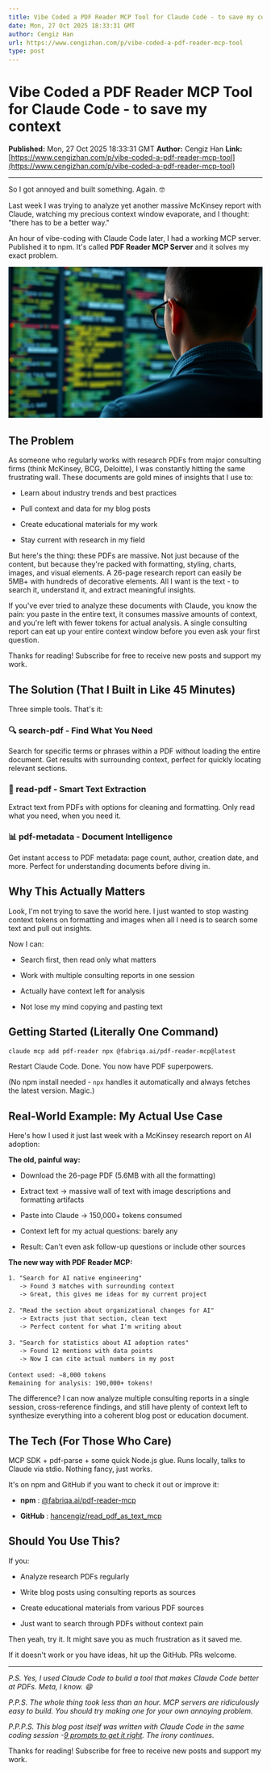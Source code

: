 ```yaml
---
title: Vibe Coded a PDF Reader MCP Tool for Claude Code - to save my context
date: Mon, 27 Oct 2025 18:33:31 GMT
author: Cengiz Han
url: https://www.cengizhan.com/p/vibe-coded-a-pdf-reader-mcp-tool
type: post
---
```


# Vibe Coded a PDF Reader MCP Tool for Claude Code - to save my context

**Published:** Mon, 27 Oct 2025 18:33:31 GMT
**Author:** Cengiz Han
**Link:** [https://www.cengizhan.com/p/vibe-coded-a-pdf-reader-mcp-tool](https://www.cengizhan.com/p/vibe-coded-a-pdf-reader-mcp-tool)

---

So I got annoyed and built something. Again. 🤓

Last week I was trying to analyze yet another massive McKinsey report with
Claude, watching my precious context window evaporate, and I thought: "there
has to be a better way."

An hour of vibe-coding with Claude Code later, I had a working MCP server.
Published it to npm. It's called **PDF Reader MCP Server** and it solves my
exact problem.

![](image1.png)

##  **The Problem**

As someone who regularly works with research PDFs from major consulting firms
(think McKinsey, BCG, Deloitte), I was constantly hitting the same frustrating
wall. These documents are gold mines of insights that I use to:

  * Learn about industry trends and best practices

  * Pull context and data for my blog posts

  * Create educational materials for my work

  * Stay current with research in my field

But here's the thing: these PDFs are massive. Not just because of the content,
but because they're packed with formatting, styling, charts, images, and
visual elements. A 26-page research report can easily be 5MB+ with hundreds of
decorative elements. All I want is the text - to search it, understand it, and
extract meaningful insights.

If you've ever tried to analyze these documents with Claude, you know the
pain: you paste in the entire text, it consumes massive amounts of context,
and you're left with fewer tokens for actual analysis. A single consulting
report can eat up your entire context window before you even ask your first
question.

Thanks for reading! Subscribe for free to receive new posts and support my
work.

##  **The Solution (That I Built in Like 45 Minutes)**

Three simple tools. That's it:

###  **🔍 search-pdf - Find What You Need**

Search for specific terms or phrases within a PDF without loading the entire
document. Get results with surrounding context, perfect for quickly locating
relevant sections.

###  **📄 read-pdf - Smart Text Extraction**

Extract text from PDFs with options for cleaning and formatting. Only read
what you need, when you need it.

###  **📊 pdf-metadata - Document Intelligence**

Get instant access to PDF metadata: page count, author, creation date, and
more. Perfect for understanding documents before diving in.

##  **Why This Actually Matters**

Look, I'm not trying to save the world here. I just wanted to stop wasting
context tokens on formatting and images when all I need is to search some text
and pull out insights.

Now I can:

  * Search first, then read only what matters

  * Work with multiple consulting reports in one session

  * Actually have context left for analysis

  * Not lose my mind copying and pasting text

##  **Getting Started (Literally One Command)**

    
    
    claude mcp add pdf-reader npx @fabriqa.ai/pdf-reader-mcp@latest

Restart Claude Code. Done. You now have PDF superpowers.

(No npm install needed - `npx` handles it automatically and always fetches the
latest version. Magic.)

##  **Real-World Example: My Actual Use Case**

Here's how I used it just last week with a McKinsey research report on AI
adoption:

 **The old, painful way:**

  * Download the 26-page PDF (5.6MB with all the formatting)

  * Extract text -> massive wall of text with image descriptions and formatting artifacts

  * Paste into Claude -> 150,000+ tokens consumed

  * Context left for my actual questions: barely any

  * Result: Can't even ask follow-up questions or include other sources

 **The new way with PDF Reader MCP:**

    
    
    1. "Search for AI native engineering"
       -> Found 3 matches with surrounding context
       -> Great, this gives me ideas for my current project
    
    2. "Read the section about organizational changes for AI"
       -> Extracts just that section, clean text
       -> Perfect content for what I'm writing about
    
    3. "Search for statistics about AI adoption rates"
       -> Found 12 mentions with data points
       -> Now I can cite actual numbers in my post
    
    Context used: ~8,000 tokens
    Remaining for analysis: 190,000+ tokens!
    

The difference? I can now analyze multiple consulting reports in a single
session, cross-reference findings, and still have plenty of context left to
synthesize everything into a coherent blog post or education document.

##  **The Tech (For Those Who Care)**

MCP SDK + pdf-parse + some quick Node.js glue. Runs locally, talks to Claude
via stdio. Nothing fancy, just works.

It's on npm and GitHub if you want to check it out or improve it:

  *  **npm** : [@fabriqa.ai/pdf-reader-mcp](https://www.npmjs.com/package/@fabriqa.ai/pdf-reader-mcp)

  *  **GitHub** : [hancengiz/read_pdf_as_text_mcp](https://github.com/hancengiz/read_pdf_as_text_mcp)

##  **Should You Use This?**

If you:

  * Analyze research PDFs regularly

  * Write blog posts using consulting reports as sources

  * Create educational materials from various PDF sources

  * Just want to search through PDFs without context pain

Then yeah, try it. It might save you as much frustration as it saved me.

If it doesn't work or you have ideas, hit up the GitHub. PRs welcome.

* * *

 _P.S. Yes, I used Claude Code to build a tool that makes Claude Code better
at PDFs. Meta, I know. 😄_

 _P.P.S. The whole thing took less than an hour. MCP servers are ridiculously
easy to build. You should try making one for your own annoying problem._

 _P.P.P.S. This blog post itself was written with Claude Code in the same
coding session -[9 prompts to get it
right](https://github.com/hancengiz/read_pdf_as_text_mcp/blob/main/blog-post.md). The irony continues._

Thanks for reading! Subscribe for free to receive new posts and support my
work.

